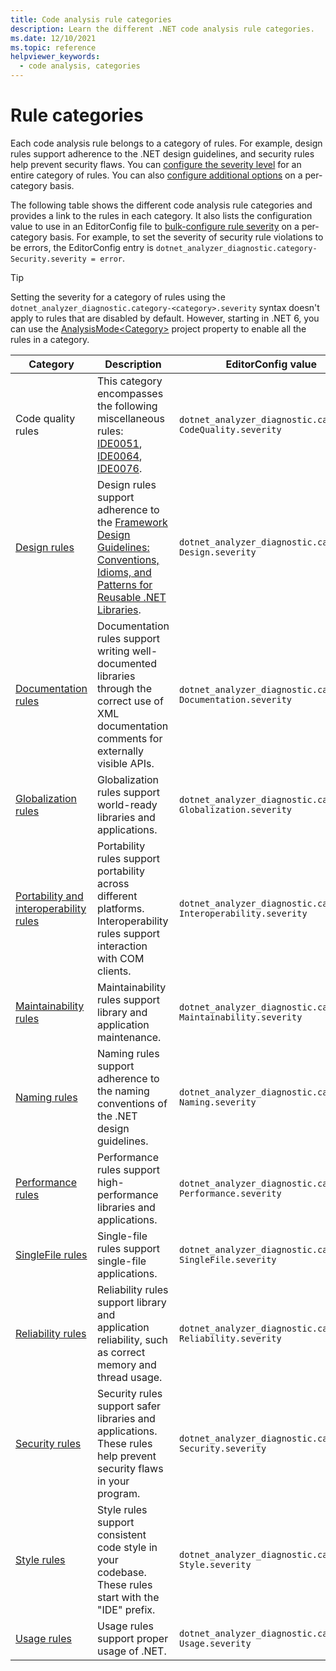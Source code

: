 ```yaml
---
title: Code analysis rule categories
description: Learn the different .NET code analysis rule categories.
ms.date: 12/10/2021
ms.topic: reference
helpviewer_keywords:
  - code analysis, categories
---
```

# Rule categories

Each code analysis rule belongs to a category of rules. For example, design rules support adherence to the .NET design guidelines, and security rules help prevent security flaws. You can [configure the severity level](configuration-options.md#scope) for an entire category of rules. You can also [configure additional options](code-quality-rule-options.md#category-of-rules) on a per-category basis.

The following table shows the different code analysis rule categories and provides a link to the rules in each category. It also lists the configuration value to use in an EditorConfig file to [bulk-configure rule severity](configuration-options.md#severity-level) on a per-category basis. For example, to set the severity of security rule violations to be errors, the EditorConfig entry is `dotnet_analyzer_diagnostic.category-Security.severity = error`.

> [!TIP]
> Setting the severity for a category of rules using the `dotnet_analyzer_diagnostic.category-<category>.severity` syntax doesn't apply to rules that are disabled by default. However, starting in .NET 6, you can use the [AnalysisMode\<Category>](../../core/project-sdk/msbuild-props.md#analysismodecategory) project property to enable all the rules in a category.

| Category | Description | EditorConfig value |
| - | - | - |
| Code quality rules | This category encompasses the following miscellaneous rules: [IDE0051](style-rules/ide0051.md), [IDE0064](style-rules/ide0064.md), [IDE0076](style-rules/ide0076.md). | `dotnet_analyzer_diagnostic.category-CodeQuality.severity` |
| [Design rules](quality-rules/design-warnings.md) | Design rules support adherence to the [Framework Design Guidelines: Conventions, Idioms, and Patterns for Reusable .NET Libraries](https://aka.ms/dotnet/framework-design-guidelines). | `dotnet_analyzer_diagnostic.category-Design.severity` |
| [Documentation rules](quality-rules/documentation-warnings.md) | Documentation rules support writing well-documented libraries through the correct use of XML documentation comments for externally visible APIs. | `dotnet_analyzer_diagnostic.category-Documentation.severity` |
| [Globalization rules](quality-rules/globalization-warnings.md) | Globalization rules support world-ready libraries and applications. | `dotnet_analyzer_diagnostic.category-Globalization.severity` |
| [Portability and interoperability rules](quality-rules/interoperability-warnings.md) | Portability rules support portability across different platforms. Interoperability rules support interaction with COM clients. | `dotnet_analyzer_diagnostic.category-Interoperability.severity` |
| [Maintainability rules](quality-rules/maintainability-warnings.md) | Maintainability rules support library and application maintenance. | `dotnet_analyzer_diagnostic.category-Maintainability.severity` |
| [Naming rules](quality-rules/naming-warnings.md) | Naming rules support adherence to the naming conventions of the .NET design guidelines. | `dotnet_analyzer_diagnostic.category-Naming.severity` |
| [Performance rules](quality-rules/performance-warnings.md) | Performance rules support high-performance libraries and applications. | `dotnet_analyzer_diagnostic.category-Performance.severity` |
| [SingleFile rules](quality-rules/singlefile-warnings.md) | Single-file rules support single-file applications. | `dotnet_analyzer_diagnostic.category-SingleFile.severity` |
| [Reliability rules](quality-rules/reliability-warnings.md) | Reliability rules support library and application reliability, such as correct memory and thread usage. | `dotnet_analyzer_diagnostic.category-Reliability.severity` |
| [Security rules](quality-rules/security-warnings.md) | Security rules support safer libraries and applications. These rules help prevent security flaws in your program. | `dotnet_analyzer_diagnostic.category-Security.severity` |
| [Style rules](style-rules/index.md) | Style rules support consistent code style in your codebase. These rules start with the "IDE" prefix. | `dotnet_analyzer_diagnostic.category-Style.severity` |
| [Usage rules](quality-rules/usage-warnings.md) | Usage rules support proper usage of .NET. | `dotnet_analyzer_diagnostic.category-Usage.severity` |
